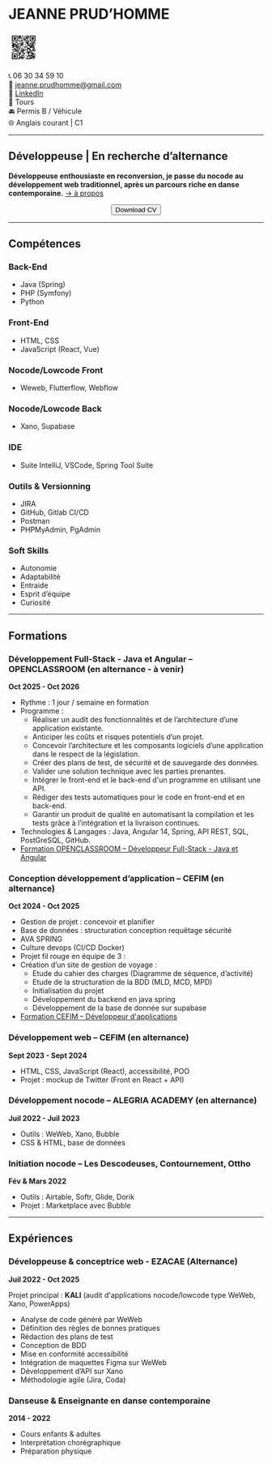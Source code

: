 # JEANNE PRUD’HOMME

<p align="align-left">
  <img src="qrcode_jeanne.jpg" alt="QR code de cette page" width=60">
</p>

📞 06 30 34 59 10  
📧 jeanne.prudhomme@gmail.com  
🔗 [LinkedIn](https://www.linkedin.com/in/jeanne-prudhomme/)  
📍 Tours  
🚘 Permis B / Véhicule  
🌐 Anglais courant | C1  

---

## Développeuse | En recherche d’alternance
**Développeuse enthousiaste en reconversion, je passe du nocode au développement web traditionnel, après un parcours riche en danse contemporaine.** [→ à propos](aboutme.md)

<p align="center">
  <a href="CV_Jeanne_PRUDHOMME.pdf" download>
    <button>Download CV</button>
  </a>
</p>

---

## Compétences

### Back-End
- Java (Spring)
- PHP (Symfony)
- Python

### Front-End
- HTML, CSS
- JavaScript (React, Vue)

### Nocode/Lowcode Front
- Weweb, Flutterflow, Webflow

### Nocode/Lowcode Back
- Xano, Supabase

### IDE
- Suite IntelliJ, VSCode, Spring Tool Suite

### Outils & Versionning
- JIRA
- GitHub, Gitlab CI/CD
- Postman
- PHPMyAdmin, PgAdmin

### Soft Skills
- Autonomie
- Adaptabilité
- Entraide
- Esprit d’équipe
- Curiosité

---

## Formations

### Développement Full-Stack - Java et Angular – OPENCLASSROOM  (en alternance - à venir)
**Oct 2025 - Oct 2026**

- Rythme : 1 jour / semaine en formation
- Programme :
  - Réaliser un audit des fonctionnalités et de l’architecture d’une application existante. 
  - Anticiper les coûts et risques potentiels d’un projet. 
  - Concevoir l’architecture et les composants logiciels d’une application dans le respect de la législation. 
  - Créer des plans de test, de sécurité et de sauvegarde des données. 
  - Valider une solution technique avec les parties prenantes. 
  - Intégrer le front-end et le back-end d'un programme en utilisant une API. 
  - Rédiger des tests automatiques pour le code en front-end et en back-end. 
  - Garantir un produit de qualité en automatisant la compilation et les tests grâce à l’intégration et la livraison continues. 
- Technologies & Langages : Java, Angular 14, Spring, API REST, SQL, PostGreSQL, GitHub.
- [Formation OPENCLASSROOM – Développeur Full-Stack - Java et Angular](https://openclassrooms.com/fr/paths/533-developpeur-full-stack-java-et-angular)


### Conception développement d’application – CEFIM  (en alternance)
**Oct 2024 - Oct 2025**

- Gestion de projet : concevoir et planifier
- Base de données : structuration conception requêtage sécurité
- AVA SPRING
- Culture devops (CI/CD Docker)
- Projet fil rouge en équipe de 3 :
- Création d’un site de gestion de voyage :
  - Etude du cahier des charges (Diagramme de séquence, d’activité)
  - Etude de la structuration de la BDD (MLD, MCD, MPD)
  - Initialisation du projet
  - Développement du backend en java spring
  - Développement de la base de donnée sur supabase
- [Formation CEFIM – Développeur d'applications](https://www.cefim.eu/formations/formation-concepteur-developpeur-dapplications/)


### Développement web – CEFIM (en alternance)
**Sept 2023 - Sept 2024**

- HTML, CSS, JavaScript (React), accessibilité, POO
- Projet : mockup de Twitter (Front en React + API)


### Développement nocode – ALEGRIA ACADEMY  (en alternance)
**Juil 2022 - Juil 2023**

- Outils : WeWeb, Xano, Bubble
- CSS & HTML, base de données


### Initiation nocode – Les Descodeuses, Contournement, Ottho  
**Fév & Mars 2022**

- Outils : Airtable, Softr, Glide, Dorik
- Projet : Marketplace avec Bubble

---

## Expériences

### Développeuse & conceptrice web - **EZACAE** (Alternance)  
**Juil 2022 - Oct 2025**

Projet principal : **KALI** (audit d'applications nocode/lowcode type WeWeb, Xano, PowerApps)  
- Analyse de code généré par WeWeb  
- Définition des règles de bonnes pratiques  
- Rédaction des plans de test  
- Conception de BDD  
- Mise en conformité accessibilité  
- Intégration de maquettes Figma sur WeWeb  
- Développement d’API sur Xano  
- Méthodologie agile (Jira, Coda)

### Danseuse & Enseignante en danse contemporaine  
**2014 - 2022**

- Cours enfants & adultes  
- Interprétation chorégraphique  
- Préparation physique
